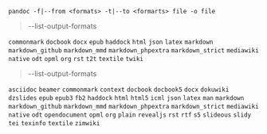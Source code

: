 `pandoc -f|--from <formats> -t|--to <formarts> file -o file` 

> --list-output-formats 

`commonmark` `docbook` `docx` `epub` `haddock` `html` `json` `latex` `markdown` `markdown_github` `markdown_mmd` `markdown_phpextra` `markdown_strict` `mediawiki` `native` `odt` `opml` `org` `rst` `t2t` `textile` `twiki`

> --list-output-formats 

`asciidoc` `beamer` `commonmark` `context` `docbook` `docbook5` `docx` `dokuwiki` `dzslides` `epub` `epub3` `fb2` `haddock` `html` `html5` `icml` `json` `latex` `man` `markdown` `markdown_github` `markdown_mmd` `markdown_phpextra` `markdown_strict` `mediawiki` `native` `odt` `opendocument` `opml` `org` `plain` `revealjs` `rst` `rtf` `s5` `slideous` `slidy` `tei` `texinfo` `textile` `zimwiki`

